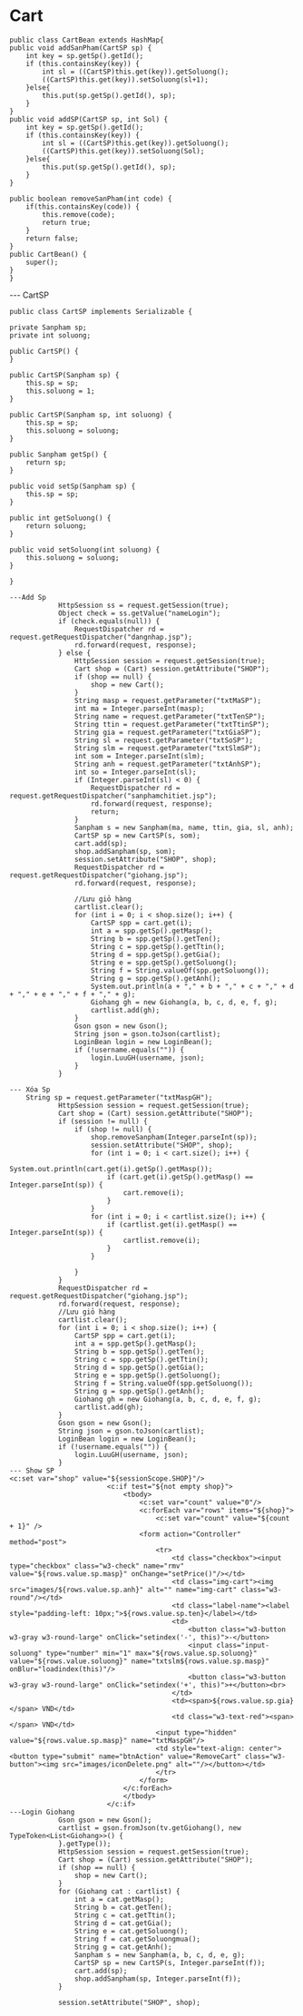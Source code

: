 # Cart

    public class CartBean extends HashMap{
    public void addSanPham(CartSP sp) {
        int key = sp.getSp().getId();
        if (this.containsKey(key)) {
            int sl = ((CartSP)this.get(key)).getSoluong();
            ((CartSP)this.get(key)).setSoluong(sl+1);
        }else{
            this.put(sp.getSp().getId(), sp);
        }
    }
    public void addSP(CartSP sp, int Sol) {
        int key = sp.getSp().getId();
        if (this.containsKey(key)) {
            int sl = ((CartSP)this.get(key)).getSoluong();
            ((CartSP)this.get(key)).setSoluong(Sol);
        }else{
            this.put(sp.getSp().getId(), sp);
        }
    }
    
    public boolean removeSanPham(int code) {
        if(this.containsKey(code)) {
            this.remove(code);
            return true;
        }
        return false;
    }
    public CartBean() {
        super();
    }
    }
    
 --- CartSP
    
    public class CartSP implements Serializable {

    private Sanpham sp;
    private int soluong;

    public CartSP() {
    }

    public CartSP(Sanpham sp) {
        this.sp = sp;
        this.soluong = 1;
    }

    public CartSP(Sanpham sp, int soluong) {
        this.sp = sp;
        this.soluong = soluong;
    }

    public Sanpham getSp() {
        return sp;
    }

    public void setSp(Sanpham sp) {
        this.sp = sp;
    }

    public int getSoluong() {
        return soluong;
    }

    public void setSoluong(int soluong) {
        this.soluong = soluong;
    }

    }
    
    ---Add Sp
                HttpSession ss = request.getSession(true);
                Object check = ss.getValue("nameLogin");
                if (check.equals(null)) {
                    RequestDispatcher rd = request.getRequestDispatcher("dangnhap.jsp");
                    rd.forward(request, response);
                } else {
                    HttpSession session = request.getSession(true);
                    Cart shop = (Cart) session.getAttribute("SHOP");
                    if (shop == null) {
                        shop = new Cart();
                    }
                    String masp = request.getParameter("txtMaSP");
                    int ma = Integer.parseInt(masp);
                    String name = request.getParameter("txtTenSP");
                    String ttin = request.getParameter("txtTtinSP");
                    String gia = request.getParameter("txtGiaSP");
                    String sl = request.getParameter("txtSoSP");
                    String slm = request.getParameter("txtSlmSP");
                    int som = Integer.parseInt(slm);
                    String anh = request.getParameter("txtAnhSP");
                    int so = Integer.parseInt(sl);
                    if (Integer.parseInt(sl) < 0) {
                        RequestDispatcher rd = request.getRequestDispatcher("sanphamchitiet.jsp");
                        rd.forward(request, response);
                        return;
                    }
                    Sanpham s = new Sanpham(ma, name, ttin, gia, sl, anh);
                    CartSP sp = new CartSP(s, som);
                    cart.add(sp);
                    shop.addSanpham(sp, som);
                    session.setAttribute("SHOP", shop);
                    RequestDispatcher rd = request.getRequestDispatcher("giohang.jsp");
                    rd.forward(request, response);
                                    
                    //Lưu giỏ hàng
                    cartlist.clear();
                    for (int i = 0; i < shop.size(); i++) {
                        CartSP spp = cart.get(i);
                        int a = spp.getSp().getMasp();
                        String b = spp.getSp().getTen();
                        String c = spp.getSp().getTtin();
                        String d = spp.getSp().getGia();
                        String e = spp.getSp().getSoluong();
                        String f = String.valueOf(spp.getSoluong());
                        String g = spp.getSp().getAnh();
                        System.out.println(a + "," + b + "," + c + "," + d + "," + e + "," + f + "," + g);
                        Giohang gh = new Giohang(a, b, c, d, e, f, g);
                        cartlist.add(gh);
                    }
                    Gson gson = new Gson();
                    String json = gson.toJson(cartlist);
                    LoginBean login = new LoginBean();
                    if (!username.equals("")) {
                        login.LuuGH(username, json);
                    }
                }
                
    --- Xóa Sp
        String sp = request.getParameter("txtMaspGH");
                HttpSession session = request.getSession(true);
                Cart shop = (Cart) session.getAttribute("SHOP");
                if (session != null) {
                    if (shop != null) {
                        shop.removeSanpham(Integer.parseInt(sp));
                        session.setAttribute("SHOP", shop);
                        for (int i = 0; i < cart.size(); i++) {
                            System.out.println(cart.get(i).getSp().getMasp());
                            if (cart.get(i).getSp().getMasp() == Integer.parseInt(sp)) {
                                cart.remove(i);
                            }
                        }
                        for (int i = 0; i < cartlist.size(); i++) {
                            if (cartlist.get(i).getMasp() == Integer.parseInt(sp)) {
                                cartlist.remove(i);
                            }
                        }

                    }
                }
                RequestDispatcher rd = request.getRequestDispatcher("giohang.jsp");
                rd.forward(request, response);
                //Lưu giỏ hàng
                cartlist.clear();
                for (int i = 0; i < shop.size(); i++) {
                    CartSP spp = cart.get(i);
                    int a = spp.getSp().getMasp();
                    String b = spp.getSp().getTen();
                    String c = spp.getSp().getTtin();
                    String d = spp.getSp().getGia();
                    String e = spp.getSp().getSoluong();
                    String f = String.valueOf(spp.getSoluong());
                    String g = spp.getSp().getAnh();
                    Giohang gh = new Giohang(a, b, c, d, e, f, g);
                    cartlist.add(gh);
                }
                Gson gson = new Gson();
                String json = gson.toJson(cartlist);
                LoginBean login = new LoginBean();
                if (!username.equals("")) {
                    login.LuuGH(username, json);
                }
    --- Show SP
    <c:set var="shop" value="${sessionScope.SHOP}"/>
                            <c:if test="${not empty shop}">
                                <tbody>
                                    <c:set var="count" value="0"/>
                                    <c:forEach var="rows" items="${shop}">
                                        <c:set var="count" value="${count + 1}" />
                                    <form action="Controller" method="post">
                                        <tr>
                                            <td class="checkbox"><input type="checkbox" class="w3-check" name="rmv" value="${rows.value.sp.masp}" onChange="setPrice()"/></td>
                                            <td class="img-cart"><img src="images/${rows.value.sp.anh}" alt="" name="img-cart" class="w3-round"/></td>
                                            <td class="label-name"><label style="padding-left: 10px;">${rows.value.sp.ten}</label></td>
                                            <td>
                                                <button class="w3-button w3-gray w3-round-large" onClick="setindex('-', this)">-</button>
                                                <input class="input-soluong" type="number" min="1" max="${rows.value.sp.soluong}" value="${rows.value.soluong}" name="txtslm${rows.value.sp.masp}" onBlur="loadindex(this)"/>
                                                <button class="w3-button w3-gray w3-round-large" onClick="setindex('+', this)">+</button><br>
                                            </td>
                                            <td><span>${rows.value.sp.gia}</span> VND</td>
                                            <td class="w3-text-red"><span></span> VND</td>
                                        <input type="hidden" value="${rows.value.sp.masp}" name="txtMaspGH"/>
                                        <td style="text-align: center"><button type="submit" name="btnAction" value="RemoveCart" class="w3-button"><img src="images/iconDelete.png" alt=""/></button></td>
                                        </tr>
                                    </form>
                                </c:forEach>
                                </tbody>
                            </c:if>
    ---Login Giohang
                Gson gson = new Gson();
                cartlist = gson.fromJson(tv.getGiohang(), new TypeToken<List<Giohang>>() {
                }.getType());
                HttpSession session = request.getSession(true);
                Cart shop = (Cart) session.getAttribute("SHOP");
                if (shop == null) {
                    shop = new Cart();
                }
                for (Giohang cat : cartlist) {
                    int a = cat.getMasp();
                    String b = cat.getTen();
                    String c = cat.getTtin();
                    String d = cat.getGia();
                    String e = cat.getSoluong();
                    String f = cat.getSoluongmua();
                    String g = cat.getAnh();
                    Sanpham s = new Sanpham(a, b, c, d, e, g);
                    CartSP sp = new CartSP(s, Integer.parseInt(f));
                    cart.add(sp);
                    shop.addSanpham(sp, Integer.parseInt(f));
                }

                session.setAttribute("SHOP", shop);
